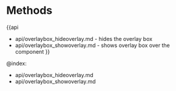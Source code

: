Methods
=======

{{api
- api/overlaybox_hideoverlay.md - hides the overlay box
- api/overlaybox_showoverlay.md - shows overlay box over the component
}}

@index:
- api/overlaybox_hideoverlay.md
- api/overlaybox_showoverlay.md


